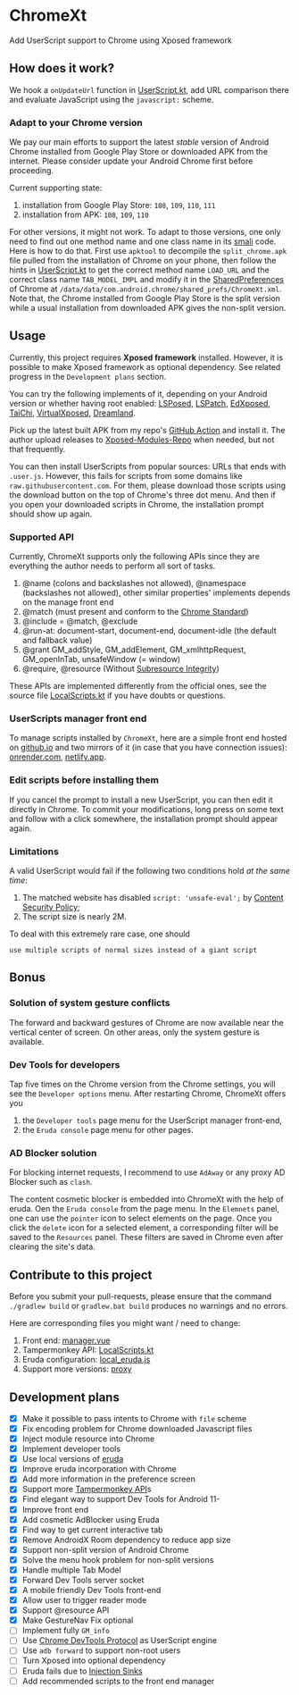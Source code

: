 # ChromeXt

Add UserScript support to Chrome using Xposed framework

##  How does it work?

We hook a `onUpdateUrl` function in [UserScript.kt](app/src/main/java/org/matrix/chromext/hook/UserScript.kt),
add URL comparison there and evaluate JavaScript using the `javascript:` scheme.

### Adapt to your Chrome version

We pay our main efforts to support the latest _stable_ version of Android Chrome
installed from Google Play Store or downloaded APK from the internet.
Please consider update your Android Chrome first before proceeding.

Current supporting state:
1. installation from Google Play Store: `108`, `109`, `110`, `111`
2. installation from APK: `108`, `109`, `110`

For other versions, it might not work.
To adapt to those versions, one only need to find out one method name and one class name in its [smali](https://github.com/JesusFreke/smali/wiki) code.
Here is how to do that.
First use `apktool` to decompile the `split_chrome.apk` file pulled from the installation of Chrome on your phone,
then follow the hints in [UserScript.kt](app/src/main/java/org/matrix/chromext/proxy/UserScript.kt) to get the correct method name `LOAD_URL` and the correct class name `TAB_MODEL_IMPL`
and modify it in the [SharedPreferences](https://developer.android.com/reference/android/content/SharedPreferences) of Chrome at `/data/data/com.android.chrome/shared_prefs/ChromeXt.xml`.
Note that, the Chrome installed from Google Play Store is the split version
while a usual installation from downloaded APK gives the non-split version.

## Usage

Currently, this project requires **Xposed framework** installed.
However, it is possible to make Xposed framework as optional dependency.
See related progress in the `Development plans` section.

You can try the following implements of it, depending on your Android version or whether having root enabled:
[LSPosed](https://github.com/LSPosed/LSPosed), [LSPatch](https://github.com/LSPosed/LSPatch),
[EdXposed](https://github.com/ElderDrivers/EdXposed), [TaiChi](https://github.com/taichi-framework/TaiChi),
[VirtualXposed](https://github.com/android-hacker/VirtualXposed), [Dreamland](https://github.com/canyie/Dreamland).

Pick up the latest built APK from my repo's [GitHub Action](https://github.com/JingMatrix/ChromeXt/actions/workflows/android.yml) and install it.
The author upload releases to [Xposed-Modules-Repo](https://github.com/Xposed-Modules-Repo/org.matrix.chromext/releases) when needed, but not that frequently.

You can then install UserScripts from popular sources: URLs that ends with `.user.js`.
However, this fails for scripts from some domains like `raw.githubusercontent.com`.
For them, please download those scripts using the download button on the top of Chrome's three dot menu.
And then if you open your downloaded scripts in Chrome, the installation prompt should show up again.


### Supported API

Currently, ChromeXt supports only the following APIs since they are everything the author needs to perform all sort of tasks.

1. @name (colons and backslashes not allowed), @namespace (backslashes not allowed), other similar properties' implements depends on the manage front end
2. @match (must present and conform to the [Chrome Standard](https://developer.chrome.com/docs/extensions/mv2/match_patterns/))
3. @include = @match, @exclude
4. @run-at: document-start, document-end, document-idle (the default and fallback value)
5. @grant GM_addStyle, GM_addElement, GM_xmlhttpRequest, GM_openInTab, unsafeWindow (= window)
6. @require, @resource (Without [Subresource Integrity](https://www.tampermonkey.net/documentation.php#api:Subresource_Integrity))

These APIs are implemented differently from the official ones, see the source file [LocalScripts.kt](app/src/main/java/org/matrix/chromext/script/LocalScripts.kt) if you have doubts or questions.

### UserScripts manager front end

To manage scripts installed by `ChromeXt`, here are a simple front end hosted on [github.io](https://jingmatrix.github.io/ChromeXt/) and two mirrors of it (in case that you have connection issues): [onrender.com](https://jianyu-ma.onrender.com/ChromeXt/), [netlify.app](https://jianyu-ma.netlify.app/ChromeXt/).

### Edit scripts before installing them

If you cancel the prompt to install a new UserScript, you can then edit it directly in Chrome.
To commit your modifications, long press on some text and follow with a click somewhere, the installation prompt should appear again.

### Limitations

A valid UserScript would fail if the following two conditions hold _at the same time_:

1. The matched website has disabled `script: 'unsafe-eval';` by [Content Security Policy](https://developer.mozilla.org/en-US/docs/Web/HTTP/CSP);
2. The script size is nearly 2M.

To deal with this extremely rare case, one should
```
use multiple scripts of normal sizes instead of a giant script
```

## Bonus

### Solution of system gesture conflicts

The forward and backward gestures of Chrome are now available near the vertical center of screen.
On other areas, only the system gesture is available.
<!-- To enable forward gesture in chrome, with the help of this module, -->
<!-- one only needs to disable the right back gesture by -->
<!-- ```sh -->
<!-- adb shell settings put secure back_gesture_inset_scale_right -1 -->
<!-- ``` -->

### Dev Tools for developers

<!-- Currently, I implement this feature only for Android 11+. -->
<!-- I might implement it for older Android versions if there are some requests for doing so. -->

Tap five times on the Chrome version from the Chrome settings, you will see the `Developer options` menu.
After restarting Chrome, ChromeXt offers you
1. the `Developer tools` page menu for the UserScript manager front-end,
2. the `Eruda console` page menu for other pages.

### AD Blocker solution

For blocking internet requests, I recommend to use `AdAway` or any proxy AD Blocker such as `clash`.

The content cosmetic blocker is embedded into ChromeXt with the help of eruda.
Oen the `Eruda console` from the page menu.
In the `Elemnets` panel, one can use the `pointer` icon to select elements on the page.
Once you click the `delete` icon for a selected element, a corresponding filter will be saved to the `Resources` panel.
These filters are saved in Chrome even after clearing the site's data.

## Contribute to this project

Before you submit your pull-requests, please ensure that the command
`./gradlew build` or `gradlew.bat build` produces no warnings and no errors.

Here are corresponding files you might want / need to change:
1. Front end: [manager.vue](https://github.com/JingMatrix/viteblog/tree/master/components/ChromeXt/manager.vue)
2. Tampermonkey API: [LocalScripts.kt](app/src/main/java/org/matrix/chromext/script/LocalScripts.kt)
3. Eruda configuration: [local_eruda.js](app/src/main/assets/local_eruda.js)
4. Support more versions: [proxy](app/src/main/java/org/matrix/chromext/proxy)

## Development plans

- [x] Make it possible to pass intents to Chrome with `file` scheme
- [x] Fix encoding problem for Chrome downloaded Javascript files
- [x] Inject module resource into Chrome
- [x] Implement developer tools
- [x] Use local versions of [eruda](https://github.com/liriliri/eruda)
- [x] Improve eruda incorporation with Chrome
- [x] Add more information in the preference screen
- [x] Support more [Tampermonkey API](https://www.tampermonkey.net/documentation.php)s
- [x] Find elegant way to support Dev Tools for Android 11-
- [x] Improve front end
- [x] Add cosmetic AdBlocker using Eruda
- [x] Find way to get current interactive tab
- [x] Remove AndroidX Room dependency to reduce app size
- [x] Support non-split version of Android Chrome
- [x] Solve the menu hook problem for non-split versions
- [x] Handle multiple Tab Model
- [x] Forward Dev Tools server socket
- [x] A mobile friendly Dev Tools front-end
- [x] Allow user to trigger reader mode
- [x] Support @resource API
- [x] Make GestureNav Fix optional
- [ ] Implement fully `GM_info`
- [ ] Use [Chrome DevTools Protocol](https://chromedevtools.github.io/devtools-protocol/) as UserScript engine
- [ ] Use `adb forward` to support non-root users
- [ ] Turn Xposed into optional dependency
- [ ] Eruda fails due to [Injection Sinks](https://developer.mozilla.org/en-US/docs/Web/API/Trusted_Types_API)
- [ ] Add recommended scripts to the front end manager
